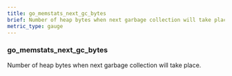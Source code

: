 ```yaml
---
title: go_memstats_next_gc_bytes
brief: Number of heap bytes when next garbage collection will take place.
metric_type: gauge
---
```

### go_memstats_next_gc_bytes

Number of heap bytes when next garbage collection will take place.